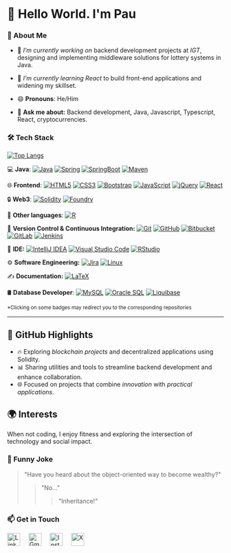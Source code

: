 # 👋 Hello World. I'm Pau

### 🌟 About Me   
 - 💼 *I’m currently working on* backend development projects at *IGT*, designing and implementing middleware solutions for lottery systems in Java.

   <!-- I’m currently learning* *React* and *Solidity* to build decentralized applications, improving my understanding of blockchain business models -->
 
- 🌱 *I’m currently learning* *React* to build front-end applications and widening my skillset. 

<!-- 
- 👯 *I want to collaborate on* web3 projects, smart contract development, and blockchain integrations for innovative applications.

- 🤔 *I’m looking for help with* gaining deeper expertise in advanced blockchain frameworks and exploring best practices in decentralized systems.
  -->
- 😄 **Pronouns**: He/Him
<!-- 
- 💬 **Ask me about:** Backend development, Java, web3, and transitioning into blockchain technologies.
-->
- 💬 **Ask me about:** Backend development, Java, Javascript, Typescript, React, cryptocurrencies.

### 🛠 Tech Stack 

[![Top Langs](https://github-readme-stats.vercel.app/api/top-langs/?username=pautib&layout=compact&langs_count=8)](https://github.com/pautib)
<!-- ![pautib's GitHub stats](https://github-readme-stats.vercel.app/api?username=pautib&count_private=true&show_icons=true&theme=merko) -->

💻 __Java__:
  [![Java](https://img.shields.io/badge/Java-orange?style=flat&logo=java&logoColor=white&link=https://github.com/pautib/HumanResources)](https://github.com/pautib/HumanResources)
  [![Spring](https://img.shields.io/badge/-Spring-lightgray?style=flat&logo=spring&link=https://github.com/pautib/HumanResources)](https://github.com/pautib/HumanResources)
  [![SpringBoot](https://img.shields.io/badge/-Spring_Boot-black?style=flat&logo=springboot)]()
  [![Maven](https://img.shields.io/badge/Maven-C71A36?style=flat&logo=apache-maven&link=https://github.com/pautib/HumanResources)](https://github.com/pautib/HumanResources)
  <!-- [![REST-API](https://img.shields.io/badge/REST-API-lightblue?style=flat&logo=rest-api&link=https://github.com/pautib/HumanResources)](https://github.com/pautib/HumanResources)
  [![JSON](https://img.shields.io/badge/-JSON-lightgray?style=flat&logo=json)]()
-->

🌐 __Frontend__:
  [![HTML5](https://img.shields.io/badge/-HTML5-E34F26?style=flat&logo=html5&logoColor=white&link=https://github.com/pautib/Pokemon-NFT-React)](https://github.com/pautib/Pokemon-NFT-React)
  [![CSS3](https://img.shields.io/badge/-CSS3-1572B6?style=flat&logo=css3&link=https://github.com/pautib/Pokemon-NFT-React)](https://github.com/pautib/Pokemon-NFT-React)
  [![Bootstrap](https://img.shields.io/badge/-Bootstrap-purple?style=flat&logo=bootstrap&logoColor=white&link=https://github.com/pautib/Pokemon-NFT-React)](https://github.com/pautib/Pokemon-NFT-React)
  [![JavaScript](https://img.shields.io/badge/-JavaScript-black?style=flat&logo=javascript&link=https://github.com/pautib/Pokemon-NFT-React)](https://github.com/pautib/Pokemon-NFT-React)
  [![jQuery](https://img.shields.io/badge/jQuery-yellow?style=flat&logo=jQuery&logoColor=white&link=https://github.com/pautib/Pokemon-NFT-React)](https://github.com/pautib/Pokemon-NFT-React)
  [![React](https://shields.io/badge/react-black?style=flat&logo=react&link=https://github.com/pautib/Pokemon-NFT-React)](https://github.com/pautib/Pokemon-NFT-React)

🔒 __Web3__:
  [![Solidity](https://img.shields.io/badge/Solidity-%5E0.8.7-red?logo=ethereum&link=https://github.com/pautib/foundry-pokemon-nft)](https://github.com/pautib/foundry-pokemon-nft)
  [![Foundry](https://img.shields.io/badge/Foundry-^0.8.0-black?logo=ethereum&logoColor=white&link=https://github.com/pautib/foundry-pokemon-nft)](https://github.com/pautib/foundry-pokemon-nft)

📝 __Other languages__:
  [![R](https://img.shields.io/badge/-R-blue?style=flat&logo=R&logoColor=white&link=https://github.com/pautib/ouch)](https://github.com/pautib/ouch)
  <!-- [![Python](https://img.shields.io/badge/-Python-black?style=flat&logo=python)]() -->
 
🔄 __Version Control & Continuous Integration:__
[![Git](https://img.shields.io/badge/-Git-black?style=flat&logo=git)]() 
[![GitHub](https://img.shields.io/badge/-GitHub-181717?style=flat&logo=github&link=https://github.com/pautib)](https://github.com/pautib)
[![Bitbucket](https://img.shields.io/badge/-Bitbucket-blue?style=flat&logo=bitbucket)]()
[![GitLab](https://img.shields.io/badge/gitlab-blue?style=flat&logo=gitlab)]()
[![Jenkins](https://img.shields.io/badge/Jenkins-gray?style=flat&logo=jenkins)]()

🔧 __IDE:__
[![IntelliJ IDEA](https://img.shields.io/badge/-red?style=flat&logo=IntelliJ-IDEA&logoColor=white)]()
[![Visual Studio Code](https://img.shields.io/badge/VS%20Code-007ACC?logo=visualstudiocode&logoColor=fff&style=plastic)]()
[![RStudio](https://img.shields.io/badge/RStudio-blue?style=plastic&logo=r)]()
<!-- [![Eclipse IDE](https://img.shields.io/badge/-darkblue?style=flat&logo=Eclipse-IDE&logoColor=white)]() -->
<!-- [![NetBeans IDE](https://img.shields.io/badge/-1B6AC6?style=flat&logo=Apache-NetBeans-IDE&logoColor=white)]() -->
 <!--[![Docker](https://img.shields.io/badge/-2496ED?style=flat&logo=Docker&logoColor=white)]() -->

⚙️ __Software Engineering:__
[![Jira](https://img.shields.io/badge/-Jira-0052CC?style=flat&logo=jira&logoColor=white)]()
[![Linux](https://img.shields.io/badge/Linux-FCC624?style=flat&logo=linux&logoColor=black)]()

✍️ __Documentation:__
[![LaTeX](https://img.shields.io/badge/-LaTeX-008080?style=flat&logo=latex&logoColor=white&link=https://github.com/pautib/CV_English)](https://github.com/pautib/CV_English)

🛢 __Database Developer__:
  [![MySQL](https://img.shields.io/badge/MySQL-4479A1?style=flat&logo=mysql&logoColor=white)]()
  [![Oracle SQL](https://img.shields.io/badge/-OracleSQL-C0C0C0?logo=Oracle&logoColor=F80000)]()
  [![Liquibase](https://img.shields.io/badge/-Liquibase-2962FF?style=flat&logo=liquibase&logoColor=white)]()

<sup>*Clicking on some badges may redirect you to the corresponding repositories</sup>

---
<!--
### 👀 Active Repo
[![ReadMe Card](https://github-readme-stats.vercel.app/api/pin/?username=Quananhle&repo=Data-Structure-and-Algorithms&theme=radical "AData-Structure-and-Algorithms")](https://github.com/Quananhle/Data-Structure-and-Algorithms)
[![ReadMe Card](https://github-readme-stats.vercel.app/api/pin/?username=Quananhle&repo=OOP-and-Android-App-Development&theme=highcontrast "Android-Applications-Development")](https://github.com/Quananhle/OOP-and-Android-App-Development)
-->
<!--
### 🏆 Github Status
![Top Used Language](https://github-readme-stats.vercel.app/api/top-langs/?username=pautib&show_icons=true&theme=tokyonight&hide_border=true)
![My Github Status](https://github-readme-stats.vercel.app/api?username=pautib&show_icons=true&theme=shades-of-purple&hide_border=true)
-->
 
## 🚀 GitHub Highlights  
- 🔥 Exploring *blockchain projects* and decentralized applications using Solidity.  
- 📊 Sharing utilities and tools to streamline backend development and enhance collaboration.  
- 🌐 Focused on projects that combine *innovation* with *practical applications*.  

## 🌍 Interests  
When not coding, I enjoy fitness and exploring the intersection of technology and social impact.

### :volcano: Funny Joke

> "Have you heard about the object-oriented way to become wealthy?"
>> "No..."
>>> "Inheritance!"


### 📫 Get in Touch  
<!--Feel free to explore my repositories or connect with me on [LinkedIn](https://www.linkedin.com/in/pau-torres-i-bravo). -->
<a href="https://www.linkedin.com/in/pautib/"><img src="https://www.vectorlogo.zone/logos/linkedin/linkedin-icon.svg" width="30px" alt="LinkedIn"></a>
&nbsp; &nbsp;
<a href="mailto:entimos34@gmail.com"><img src="https://www.vectorlogo.zone/logos/gmail/gmail-icon.svg" width="30px" alt="Gmail"></a> 
&nbsp; &nbsp;
<a href="https://www.instagram.com/pautib/"><img src="https://www.vectorlogo.zone/logos/instagram/instagram-icon.svg" width="30px" alt="Instagram"></a> 
&nbsp; &nbsp;
<a href="https://x.com/pautib1/" style="background-color: white"><img src="https://www.vectorlogo.zone/logos/x/x-icon.svg" width="30px" alt="X"></a> 
&nbsp; &nbsp;


